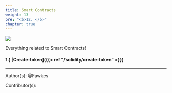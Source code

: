 ```yaml
---
title: Smart Contracts
weight: 13
pre: "<b>12. </b>"
chapter: true
---
```

![](/images_headers/smartcontract.png)



Everything related to Smart Contracts!


#### 1.) [Create-token]({{< ref "/solidity/create-token" >}})




---
Author(s):
@Fawkes


Contributor(s):
